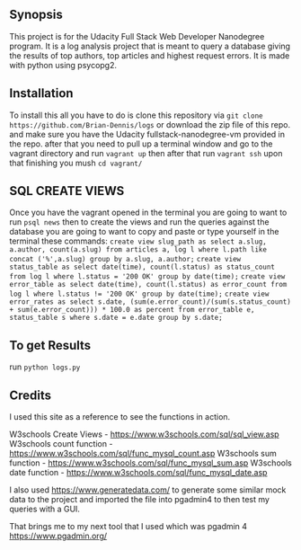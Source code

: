 ## Synopsis

This project is for the Udacity Full Stack Web Developer Nanodegree program. It is a log analysis project that is meant to query a database giving the results of top authors, top articles and highest request errors. It is made with python using psycopg2.

## Installation

To install this all you have to do is clone this repository via ```git clone https://github.com/Brian-Dennis/logs``` or download the zip file of this repo. and make sure you have the Udacity fullstack-nanodegree-vm provided in the repo. after that you need to pull up a terminal window and go to the vagrant directory and run ```vagrant up``` then after that run ```vagrant ssh``` upon that finishing you mush ```cd vagrant/```

## SQL CREATE VIEWS

Once you have the vagrant opened in the terminal you are going to want to run ```psql news``` then to create the views and run the queries against the database you are going to want to copy and paste or type yourself in the terminal these commands:
```create view slug_path as select a.slug, a.author, count(a.slug) from articles a, log l where l.path like concat ('%',a.slug) group by a.slug, a.author;```
```create view status_table as select date(time), count(l.status) as status_count from log l where l.status = '200 OK' group by date(time);```
```create view error_table as select date(time), count(l.status) as error_count from log l where l.status != '200 OK' group by date(time);```
```create view error_rates as select s.date, (sum(e.error_count)/(sum(s.status_count) + sum(e.error_count))) * 100.0 as percent from error_table e, status_table s where s.date = e.date group by s.date;```

## To get Results

run ```python logs.py```

## Credits

I used this site as a reference to see the functions in action.

W3schools Create Views - https://www.w3schools.com/sql/sql_view.asp
W3schools count function - https://www.w3schools.com/sql/func_mysql_count.asp
W3schools sum function - https://www.w3schools.com/sql/func_mysql_sum.asp
W3schools date function - https://www.w3schools.com/sql/func_mysql_date.asp

I also used https://www.generatedata.com/ to generate some similar mock data to the project and imported the file into pgadmin4 to then test my queries with a GUI.

That brings me to my next tool that I used which was pgadmin 4 https://www.pgadmin.org/
